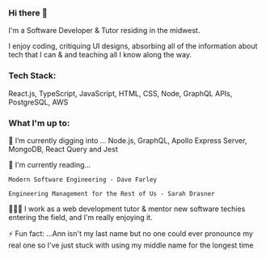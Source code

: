 ### Hi there 👋

I'm a Software Developer & Tutor residing in the midwest. 

I enjoy coding, critiquing UI designs, absorbing all of the information about tech that I can & and teaching all I know along the way.

### Tech Stack: 
 React.js, TypeScript, JavaScript, HTML, CSS, Node, GraphQL APIs, PostgreSQL, AWS


### What I'm up to: 
🌱 I’m currently digging into ...
    Node.js, GraphQL, Apollo Express Server, MongoDB, React Query and Jest

📖 I'm currently reading...

    Modern Software Engineering - Dave Farley

    Engineering Management for the Rest of Us - Sarah Drasner 

👩🏽‍🏫 I work as a web development tutor & mentor new software techies entering the field, and I'm really enjoying it. 

⚡ Fun fact: ...Ann isn't my last name but no one could ever pronounce my real one so I've just stuck with using my middle name for the longest time

<!--[My Work Github Account](https://github.com/bethanyaj)

[![@bethanyann's Holopin board](https://holopin.io/api/user/board?user=bethanyann)](https://holopin.io/@bethanyann)

<!-- **bethanyann/bethanyann** is a ✨ _special_ ✨ repository because its `README.md` (this file) appears on your GitHub profile.

Here are some ideas to get you started:

- 🔭 I’m currently working on ...
- 🌱 I’m currently learning ...
- 👯 I’m looking to collaborate on ...
- 🤔 I’m looking for help with ...
- 💬 Ask me about ...
- 📫 How to reach me: ...
- 😄 Pronouns: ...
- ⚡ Fun fact: ...
-->
